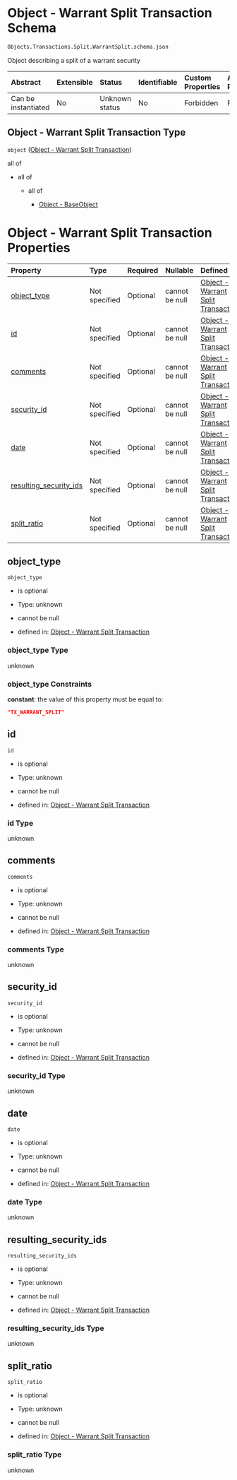 # Object - Warrant Split Transaction Schema

```txt
Objects.Transactions.Split.WarrantSplit.schema.json
```

Object describing a split of a warrant security

| Abstract            | Extensible | Status         | Identifiable | Custom Properties | Additional Properties | Access Restrictions | Defined In                                                                                                          |
| :------------------ | :--------- | :------------- | :----------- | :---------------- | :-------------------- | :------------------ | :------------------------------------------------------------------------------------------------------------------ |
| Can be instantiated | No         | Unknown status | No           | Forbidden         | Forbidden             | none                | [WarrantSplit.schema.json](../../schema/objects/transactions/split/WarrantSplit.schema.json "open original schema") |

## Object - Warrant Split Transaction Type

`object` ([Object - Warrant Split Transaction](warrantsplit.md))

all of

*   all of

    *   all of

        *   [Object - BaseObject](issuer-allof-object---baseobject.md "check type definition")

# Object - Warrant Split Transaction Properties

| Property                                          | Type          | Required | Nullable       | Defined by                                                                                                                                                                       |
| :------------------------------------------------ | :------------ | :------- | :------------- | :------------------------------------------------------------------------------------------------------------------------------------------------------------------------------- |
| [object_type](#object_type)                       | Not specified | Optional | cannot be null | [Object - Warrant Split Transaction](warrantsplit-properties-object_type.md "Objects.Transactions.Split.WarrantSplit.schema.json#/properties/object_type")                       |
| [id](#id)                                         | Not specified | Optional | cannot be null | [Object - Warrant Split Transaction](warrantsplit-properties-id.md "Objects.Transactions.Split.WarrantSplit.schema.json#/properties/id")                                         |
| [comments](#comments)                             | Not specified | Optional | cannot be null | [Object - Warrant Split Transaction](warrantsplit-properties-comments.md "Objects.Transactions.Split.WarrantSplit.schema.json#/properties/comments")                             |
| [security_id](#security_id)                       | Not specified | Optional | cannot be null | [Object - Warrant Split Transaction](warrantsplit-properties-security_id.md "Objects.Transactions.Split.WarrantSplit.schema.json#/properties/security_id")                       |
| [date](#date)                                     | Not specified | Optional | cannot be null | [Object - Warrant Split Transaction](warrantsplit-properties-date.md "Objects.Transactions.Split.WarrantSplit.schema.json#/properties/date")                                     |
| [resulting_security_ids](#resulting_security_ids) | Not specified | Optional | cannot be null | [Object - Warrant Split Transaction](warrantsplit-properties-resulting_security_ids.md "Objects.Transactions.Split.WarrantSplit.schema.json#/properties/resulting_security_ids") |
| [split_ratio](#split_ratio)                       | Not specified | Optional | cannot be null | [Object - Warrant Split Transaction](warrantsplit-properties-split_ratio.md "Objects.Transactions.Split.WarrantSplit.schema.json#/properties/split_ratio")                       |

## object_type



`object_type`

*   is optional

*   Type: unknown

*   cannot be null

*   defined in: [Object - Warrant Split Transaction](warrantsplit-properties-object_type.md "Objects.Transactions.Split.WarrantSplit.schema.json#/properties/object_type")

### object_type Type

unknown

### object_type Constraints

**constant**: the value of this property must be equal to:

```json
"TX_WARRANT_SPLIT"
```

## id



`id`

*   is optional

*   Type: unknown

*   cannot be null

*   defined in: [Object - Warrant Split Transaction](warrantsplit-properties-id.md "Objects.Transactions.Split.WarrantSplit.schema.json#/properties/id")

### id Type

unknown

## comments



`comments`

*   is optional

*   Type: unknown

*   cannot be null

*   defined in: [Object - Warrant Split Transaction](warrantsplit-properties-comments.md "Objects.Transactions.Split.WarrantSplit.schema.json#/properties/comments")

### comments Type

unknown

## security_id



`security_id`

*   is optional

*   Type: unknown

*   cannot be null

*   defined in: [Object - Warrant Split Transaction](warrantsplit-properties-security_id.md "Objects.Transactions.Split.WarrantSplit.schema.json#/properties/security_id")

### security_id Type

unknown

## date



`date`

*   is optional

*   Type: unknown

*   cannot be null

*   defined in: [Object - Warrant Split Transaction](warrantsplit-properties-date.md "Objects.Transactions.Split.WarrantSplit.schema.json#/properties/date")

### date Type

unknown

## resulting_security_ids



`resulting_security_ids`

*   is optional

*   Type: unknown

*   cannot be null

*   defined in: [Object - Warrant Split Transaction](warrantsplit-properties-resulting_security_ids.md "Objects.Transactions.Split.WarrantSplit.schema.json#/properties/resulting_security_ids")

### resulting_security_ids Type

unknown

## split_ratio



`split_ratio`

*   is optional

*   Type: unknown

*   cannot be null

*   defined in: [Object - Warrant Split Transaction](warrantsplit-properties-split_ratio.md "Objects.Transactions.Split.WarrantSplit.schema.json#/properties/split_ratio")

### split_ratio Type

unknown
